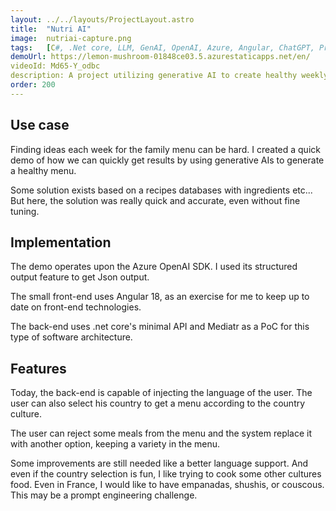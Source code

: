 ```yaml
---
layout: ../../layouts/ProjectLayout.astro
title:  "Nutri AI"
image:  nutriai-capture.png
tags:   [C#, .Net core, LLM, GenAI, OpenAI, Azure, Angular, ChatGPT, Prompt engineering]
demoUrl: https://lemon-mushroom-01848ce03.5.azurestaticapps.net/en/
videoId: Md65-Y_odbc
description: A project utilizing generative AI to create healthy weekly menus. Users can reject meals, and receive alternative suggestions.
order: 200
---
```


## Use case

Finding ideas each week for the family menu can be hard. I created a quick demo of how we can quickly get results by using generative AIs to generate a healthy menu.

Some solution exists based on a recipes databases with ingredients etc... But here, the solution was really quick and accurate, even without fine tuning.

## Implementation

The demo operates upon the Azure OpenAI SDK. I used its structured output feature to get Json output.

The small front-end uses Angular 18, as an exercise for me to keep up to date on front-end technologies.

The back-end uses .net core's minimal API and Mediatr as a PoC for this type of software architecture.

## Features

Today, the back-end is capable of injecting  the language of the user. The user can also select his country to get a menu according to the country culture.

The user can reject some meals from the menu and the system replace it with another option, keeping a variety in the menu.

Some improvements are still needed like a better language support. And even if the country selection is fun, I like trying to cook some other cultures food. Even in France, I would like to have empanadas, shushis, or couscous. This may be a prompt engineering challenge.
